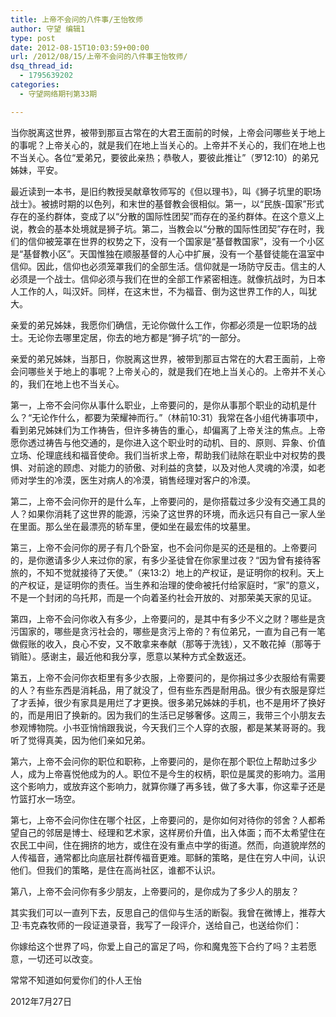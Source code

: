 ```yaml
---
title: 上帝不会问的八件事/王怡牧师
author: 守望 编辑1
type: post
date: 2012-08-15T10:03:59+00:00
url: /2012/08/15/上帝不会问的八件事王怡牧师/
dsq_thread_id:
  - 1795639202
categories:
  - 守望网络期刊第33期

---
```

当你脱离这世界，被带到那亘古常在的大君王面前的时候，上帝会问哪些关于地上的事呢？上帝关心的，就是我们在地上当关心的。上帝并不关心的，我们在地上也不当关心。<!--more-->各位“爱弟兄，要彼此亲热；恭敬人，要彼此推让”（罗12:10）的弟兄姊妹，平安。

最近读到一本书，是旧约教授吴献章牧师写的《但以理书》，叫《狮子坑里的职场战士》。被掳时期的以色列，和末世的基督教会很相似。第一，以“民族-国家”形式存在的圣约群体，变成了以“分散的国际性团契”而存在的圣约群体。在这个意义上说，教会的基本处境就是狮子坑。第二，当教会以“分散的国际性团契”存在时，我们的信仰被笼罩在世界的权势之下，没有一个国家是“基督教国家”，没有一个小区是“基督教小区”。天国惟独在顺服基督的人心中扩展，没有一个基督徒能在温室中信仰。因此，信仰也必须笼罩我们的全部生活。信仰就是一场防守反击。信主的人必须是一个战士。信仰必须与我们在世的全部工作紧密相连。就像抗战时，为日本人工作的人，叫汉奸。同样，在这末世，不为福音、倒为这世界工作的人，叫犹大。

亲爱的弟兄姊妹，我愿你们确信，无论你做什么工作，你都必须是一位职场的战士。无论你去哪里定居，你去的地方都是“狮子坑”的一部分。

亲爱的弟兄姊妹，当那日，你脱离这世界，被带到那亘古常在的大君王面前，上帝会问哪些关于地上的事呢？上帝关心的，就是我们在地上当关心的。上帝并不关心的，我们在地上也不当关心。

第一，上帝不会问你从事什么职业，上帝要问的，是你从事那个职业的动机是什么？“无论作什么，都要为荣耀神而行。”（林前10:31）我常在各小组代祷事项中，看到弟兄姊妹们为工作祷告，但许多祷告的重心，却偏离了上帝关注的焦点。上帝愿你透过祷告与他交通的，是你进入这个职业时的动机、目的、原则、异象、价值立场、伦理底线和福音使命。我们当祈求上帝，帮助我们祛除在职业中对权势的畏惧、对前途的顾虑、对能力的骄傲、对利益的贪婪，以及对他人灵魂的冷漠，如老师对学生的冷漠，医生对病人的冷漠，销售经理对客户的冷漠。

第二，上帝不会问你开的是什么车，上帝要问的，是你搭载过多少没有交通工具的人？如果你消耗了这世界的能源，污染了这世界的环境，而永远只有自己一家人坐在里面。那么坐在最漂亮的轿车里，便如坐在最宏伟的坟墓里。

第三，上帝不会问你的房子有几个卧室，也不会问你是买的还是租的。上帝要问的，是你邀请多少人来过你的家，有多少圣徒曾在你家里过夜？“因为曾有接待客旅的，不知不觉就接待了天使。”（来13:2）地上的产权证，是证明你的权利。天上的产权证，是证明你的责任。当生养和治理的使命被托付给家庭时，“家”的意义，不是一个封闭的乌托邦，而是一个向着圣约社会开放的、对那荣美天家的见证。

第四，上帝不会问你收入有多少，上帝要问的，是其中有多少不义之财？哪些是贪污国家的，哪些是贪污社会的，哪些是贪污上帝的？有位弟兄，一直为自己有一笔做假账的收入，良心不安，又不敢拿来奉献（那等于洗钱），又不敢花掉（那等于销赃）。感谢主，最近他和我分享，愿意以某种方式全数返还。

第五，上帝不会问你衣柜里有多少衣服，上帝要问的，是你捐过多少衣服给有需要的人？有些东西是消耗品，用了就没了，但有些东西是耐用品。很少有衣服是穿烂了才丢掉，很少有家具是用烂了才更换。很多弟兄姊妹的手机，也不是用坏了换好的，而是用旧了换新的。因为我们的生活已足够奢侈。这周三，我带三个小朋友去参观博物院。小书亚悄悄跟我说，今天我们三个人穿的衣服，都是某某哥哥的。我听了觉得真美，因为他们亲如兄弟。

第六，上帝不会问你的职位和职称，上帝要问的，是你在那个职位上帮助过多少人，成为上帝喜悦他成为的人。职位不是今生的权柄，职位是属灵的影响力。滥用这个影响力，或放弃这个影响力，就算你赚了再多钱，做了多大事，你这辈子还是竹篮打水一场空。

第七，上帝不会问你住在哪个社区，上帝要问的，是你如何对待你的邻舍？人都希望自己的邻居是博士、经理和艺术家，这样房价升值，出入体面；而不太希望住在农民工中间，住在拥挤的地方，或住在没有重点中学的街道。然而，向道貌岸然的人传福音，通常都比向底层社群传福音更难。耶稣的策略，是住在穷人中间，认识他们。但我们的策略，是住在高尚社区，谁都不认识。

第八，上帝不会问你有多少朋友，上帝要问的，是你成为了多少人的朋友？

其实我们可以一直列下去，反思自己的信仰与生活的断裂。我曾在微博上，推荐大卫·韦克森牧师的一段证道录音，我写了一段评介，送给自己，也送给你们：

你嫁给这个世界了吗，你爱上自己的富足了吗，你和魔鬼签下合约了吗？主若愿意，一切还可以改变。

常常不知道如何爱你们的仆人王怡

2012年7月27日

&nbsp;